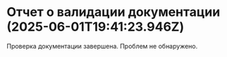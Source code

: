# Отчет о валидации документации (2025-06-01T19:41:23.946Z)

Проверка документации завершена. Проблем не обнаружено.
